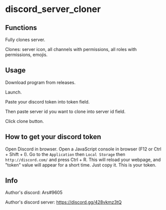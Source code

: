 # discord_server_cloner

## Functions

Fully clones server.

Clones: server icon, all channels with permissions, all roles with permissions, emojis.

## Usage

Download program from releases.

Launch.

Paste your discord token into token field.

Then paste server id you want to clone into server id field.

[//]: # (If you want to clone messages, check the Messages Cloning checkmark. <--- this feature will be added soon)

Click clone button.

## How to get your discord token

Open Discord in browser.
Open a JavaScript console in browser (F12 or Ctrl + Shift + I).
Go to the `Application` then `Local Storage` then `http://discord.com/` and press Ctrl + R. This will reload your webpage, and "token" value will appear for a short time. Just copy it. This is your token.

## Info

Author's discord: Ars#9605

Author's discord server: https://discord.gg/428vkmz3tQ

[//]: # (My friend's related [project]&#40;https://github.com/BuckwheatSmetankin/discord-server-cloner&#41; written in Rust <--- his project is private now, i will uncomment it, when he will release it)